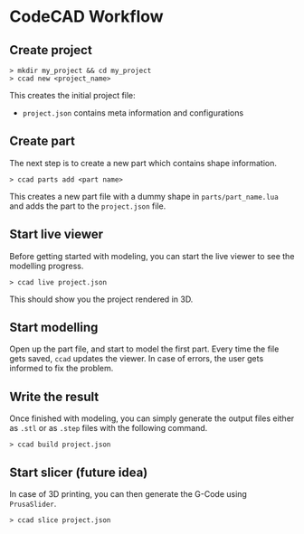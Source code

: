 # CodeCAD Workflow

## Create project

```
> mkdir my_project && cd my_project
> ccad new <project_name>
```

This creates the initial project file:

- `project.json` contains meta information and configurations

## Create part

The next step is to create a new part which contains shape information.

```
> ccad parts add <part name>
```

This creates a new part file with a dummy shape in `parts/part_name.lua` and adds the part to the `project.json` file.

## Start live viewer

Before getting started with modeling, you can start the live viewer to see the modelling progress.

```
> ccad live project.json
```

This should show you the project rendered in 3D.

## Start modelling

Open up the part file, and start to model the first part. Every time the file gets saved, `ccad` updates the viewer. In case of errors, the user gets informed to fix the problem.

## Write the result

Once finished with modeling, you can simply generate the output files either as `.stl` or as `.step` files with the following command.

```
> ccad build project.json
```

## Start slicer (future idea)

In case of 3D printing, you can then generate the G-Code using `PrusaSlider`.

```
> ccad slice project.json
```
